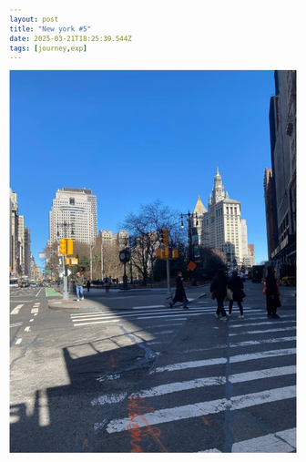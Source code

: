```yaml
---
layout: post
title: "New york #5"
date: 2025-03-21T18:25:39.544Z
tags: [journey,exp]
---
```


![New york #5](/assets/images/2025-03-21-image182539.png)


